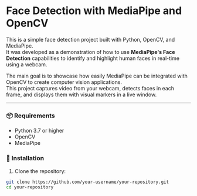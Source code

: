 # Face Detection with MediaPipe and OpenCV

This is a simple face detection project built with Python, OpenCV, and MediaPipe.  
It was developed as a demonstration of how to use **MediaPipe's Face Detection** capabilities to identify and highlight human faces in real-time using a webcam.

The main goal is to showcase how easily MediaPipe can be integrated with OpenCV to create computer vision applications.  
This project captures video from your webcam, detects faces in each frame, and displays them with visual markers in a live window.

---

### 📦 Requirements

- Python 3.7 or higher
- OpenCV
- MediaPipe

### 🔧 Installation

1. Clone the repository:

```bash
git clone https://github.com/your-username/your-repository.git
cd your-repository

